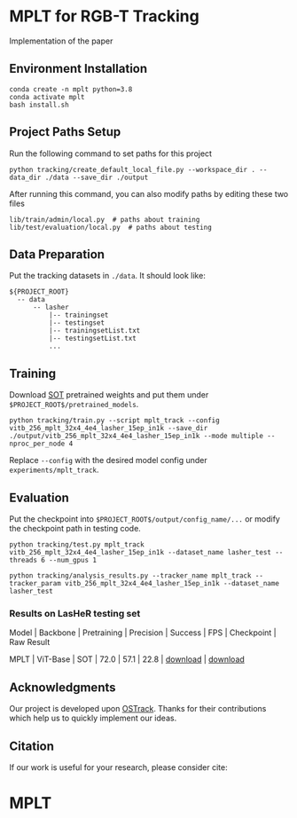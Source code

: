 # MPLT for RGB-T Tracking

Implementation of the paper

## Environment Installation
```
conda create -n mplt python=3.8
conda activate mplt
bash install.sh
```

## Project Paths Setup
Run the following command to set paths for this project
```
python tracking/create_default_local_file.py --workspace_dir . --data_dir ./data --save_dir ./output
```
After running this command, you can also modify paths by editing these two files
```
lib/train/admin/local.py  # paths about training
lib/test/evaluation/local.py  # paths about testing
```

## Data Preparation
Put the tracking datasets in `./data`. It should look like:
```
${PROJECT_ROOT}
  -- data
      -- lasher
          |-- trainingset
          |-- testingset
          |-- trainingsetList.txt
          |-- testingsetList.txt
          ...
```

## Training
Download [SOT](https://) pretrained weights and put them under `$PROJECT_ROOT$/pretrained_models`.

```
python tracking/train.py --script mplt_track --config vitb_256_mplt_32x4_4e4_lasher_15ep_in1k --save_dir ./output/vitb_256_mplt_32x4_4e4_lasher_15ep_in1k --mode multiple --nproc_per_node 4
```

Replace `--config` with the desired model config under `experiments/mplt_track`.

## Evaluation
Put the checkpoint into `$PROJECT_ROOT$/output/config_name/...` or modify the checkpoint path in testing code.

```
python tracking/test.py mplt_track vitb_256_mplt_32x4_4e4_lasher_15ep_in1k --dataset_name lasher_test --threads 6 --num_gpus 1

python tracking/analysis_results.py --tracker_name mplt_track --tracker_param vitb_256_mplt_32x4_4e4_lasher_15ep_in1k --dataset_name lasher_test
```

### Results on LasHeR testing set

Model | Backbone | Pretraining | Precision | Success | FPS |       Checkpoint      | Raw Result

MPLT  | ViT-Base |     SOT     |   72.0    |   57.1  | 22.8 | [download](https://) | [download](https://)

## Acknowledgments
Our project is developed upon [OSTrack](https://github.com/botaoye/OSTrack). Thanks for their contributions which help us to quickly implement our ideas.

## Citation
If our work is useful for your research, please consider cite:

# MPLT
